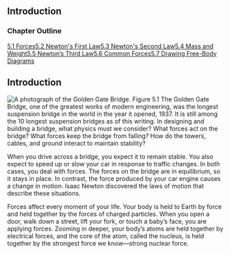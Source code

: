 ##  Introduction 

### Chapter Outline

[5.1 Forces][1][5.2 Newton's First Law][2][5.3 Newton's Second Law][3][5.4 Mass and Weight][4][5.5 Newton’s Third Law][5][5.6 Common Forces][6][5.7 Drawing Free-Body Diagrams][7]

## Introduction

![A photograph of the Golden Gate Bridge.][8] Figure 5.1 The Golden Gate Bridge, one of the greatest works of modern engineering, was the longest suspension bridge in the world in the year it opened, 1937. It is still among the 10 longest suspension bridges as of this writing. In designing and building a bridge, what physics must we consider? What forces act on the bridge? What forces keep the bridge from falling? How do the towers, cables, and ground interact to maintain stability? 

When you drive across a bridge, you expect it to remain stable. You also expect to speed up or slow your car in response to traffic changes. In both cases, you deal with forces. The forces on the bridge are in equilibrium, so it stays in place. In contrast, the force produced by your car engine causes a change in motion. Isaac Newton discovered the laws of motion that describe these situations.

Forces affect every moment of your life. Your body is held to Earth by force and held together by the forces of charged particles. When you open a door, walk down a street, lift your fork, or touch a baby’s face, you are applying forces. Zooming in deeper, your body’s atoms are held together by electrical forces, and the core of the atom, called the nucleus, is held together by the strongest force we know—strong nuclear force.

   [1]: /contents/d50f6e32-0fda-46ef-a362-9bd36ca7c97d@11.28:db08e30b-406e-4711-935c-60e064cb2271@8#42286
   [2]: /contents/d50f6e32-0fda-46ef-a362-9bd36ca7c97d@11.28:e3652cf1-835a-4a39-a951-80c909f22251@8#49812
   [3]: /contents/d50f6e32-0fda-46ef-a362-9bd36ca7c97d@11.28:bbff18b4-19aa-4f2d-a9dd-e76741b132d7@8#32751
   [4]: /contents/d50f6e32-0fda-46ef-a362-9bd36ca7c97d@11.28:68003722-b144-499e-859f-615de26fd893@7#94488
   [5]: /contents/d50f6e32-0fda-46ef-a362-9bd36ca7c97d@11.28:602a51da-ddaf-4ac1-b8be-c2fcc10a3193@8#99253
   [6]: /contents/d50f6e32-0fda-46ef-a362-9bd36ca7c97d@11.28:7517c753-4d3a-4137-8cb8-4d9ad48844aa@11#5453
   [7]: /contents/d50f6e32-0fda-46ef-a362-9bd36ca7c97d@11.28:595efb44-2031-41fd-b3a2-f08f0e2ab46a@11#8149
   [8]: https://cnx.org/resources/a444805e120855085028a29416ab724da45ff897

